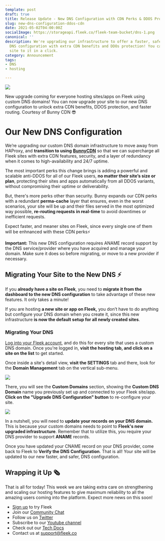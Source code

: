 ```yaml
---
template: post
draft: true
title: Release Update - New DNS Configuration with CDN Perks & DDOS Protection
slug: new-dns-configuration-ddos-cdn
date: 2021-05-02T04:00:00Z
socialImage: https://storageapi.fleek.co/fleek-team-bucket/dns-1.png
canonical: ''
description: We're upgrading our infrastructure to offer a faster, safer, and resilient
  DNS configuration with extra CDN benefits and DDOs protection! You can migrate your
  site to it in a click.
category: Announcement
tags:
- DNS
- hosting

---
```

![](https://storageapi.fleek.co/fleek-team-bucket/dns-1.png)

New upgrade coming for everyone hosting sites/apps on Fleek using custom DNS domains! You can now upgrade your site to our new DNS configuration to unlock extra CDN benefits, DDOS protection, and faster routing. Courtesy of Bunny CDN 😎

# Our New DNS Configuration

We’re upgrading our custom DNS domain infrastructure to move away from HAProxy, and **transition to using** [**BunnyCDN**]() so that we can supercharge all Fleek sites with extra CDN features, security, and a layer of redundancy when it comes to high-availability and 24/7 uptime.

The most important perks this change brings is adding a powerful and scalable anti-DDOS for all of our Fleek users, **no matter their site’s size or plan**, protecting their sites and apps automatically from all DDOS variants, without compromising their uptime or deliverability.

But, there's more perks other than security. Bunny expands our CDN perks with a redundant **perma-cache** layer that ensures, even in the worst scenarios, your site will be up and their files served in the most optimized way possible, **re-routing requests** **in real-time** to avoid downtimes or inefficient requests. 

Expect faster, and meaner sites on Fleek, since every single one of them will be enhnanced with these CDN perks⚡

**Important:** This new DNS configuration requires ANAME record support by the DNS service/provider where you have acquired and manage your domain. Make sure it does so before migrating, or move to a new provider if necessary.

## Migrating Your Site to the New DNS ⚡

If you **already have a site on Fleek**, you need to **migrate it from the dashboard to the new DNS configuration** to take advantage of these new features. It only takes a minute!

If you are hosting **a new site or app on Fleek,** you don’t have to do anything but configure your DNS domain when you create it, since this new infrastructure **is now the default setup for all newly created sites**.

### Migrating Your DNS

[Log into your Fleek account](http://app.fleek.co/), and do this for every site that uses a custom DNS domain. Once you're logged in, **visit the hosting tab, and click on a site on the list** to get started.

Once inside a site's detail view, **visit the SETTINGS** tab and there, look for the **Domain Management** tab on the vertical sub-menu.

![](https://storageapi.fleek.co/fleek-team-bucket/Blog%20Inline/dns.gif)

There, you will see the **Custom Domains** section, showing the **Custom DNS Domain** name you previously set up and connected to your Fleek site/app. **Click on the "Upgrade DNS Configuration" button** to re-configure your site.

![](https://storageapi.fleek.co/fleek-team-bucket/dns-space.png)

In a nutshell, you will need to **update your records** **on your DNS domain.** This is because your custom domains needs to point to **Fleek's new upgraded infrastructure**. Remember that to utilize this, you require your DNS provider to support **ANAME** records.

Once you have updated your CNAME record on your DNS provider, come back to Fleek to **Verify the DNS Configuration**. That is all! Your site will be updated to our new faster, and safer, DNS configuration.

## Wrapping it Up 🗞️

That is all for today! This week we are taking extra care on strengthening and scaling our hosting features to give maximum reliability to all the amazing users coming into the platform. Expect more news on this soon!

* [Sign up](https://app.fleek.co/) to try Fleek
* Join our [Community Chat](https://slack.fleek.co/)
* Follow us on [Twitter](https://twitter.com/FleekHQ)
* Subscribe to our [Youtube channel](https://www.youtube.com/channel/UCBzlwYM0JjZpjDZ52-SLUmw)
* Check out our [Tech Docs](https://docs.fleek.co/)
* Contact us at support@fleek.co